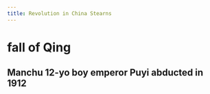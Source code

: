 ```yaml
---
title: Revolution in China Stearns
---
```


# fall of Qing

## Manchu 12-yo boy emperor Puyi abducted in 1912
